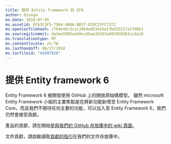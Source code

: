 ```yaml
---
title: 提供 Entity framework 的 EF6
author: divega
ms.date: 2018-07-05
ms.assetid: EFA3C3F5-79A4-4A0A-BB37-035C31FC7372
ms.openlocfilehash: c784e4dc3cac39b4ed534a5e1fbd25217a1fd0b1
ms.sourcegitcommit: dadee5905ada9ecdbae28363a682950383ce3e10
ms.translationtype: MT
ms.contentlocale: zh-TW
ms.lasthandoff: 08/27/2018
ms.locfileid: "42997820"
---
```

# <a name="contribute-to-entity-framework-6"></a>提供 Entity framework 6
Entity Framework 6 被開發使用 GitHub 上的開放原始碼模型。 雖然 microsoft Entity Framework 小組的主要焦點是在將新功能新增至 Entity Framework Core，而且我們不期待任何主要的功能，可以加入至 Entity Framework 6，我們仍然會接受貢獻。

產品的貢獻，請在開始[參與我們的 GitHub 存放庫中的 wiki 頁面](https://github.com/aspnet/EntityFramework6/wiki/Contributing)。

文件貢獻，請啟動讀取[貢獻的指引](https://github.com/aspnet/EntityFramework.Docs/blob/master/CONTRIBUTING.md)在我們的文件存放庫中。
